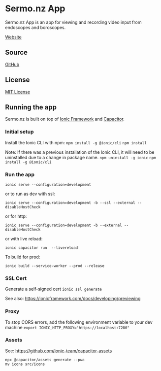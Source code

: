# Sermo.nz App
Sermo.nz App is an app for viewing and recording video input from endoscopes and boroscopes.

[Website](https://sermo.nz)

## Source
[GitHub](https://github.com/below43/sermonz-app)

## License
[MIT License](/LICENSE)

## Running the app
Sermo.nz is built on top of [Ionic Framework](https://ionicframework.com/) and [Capacitor](https://capacitorjs.com/).

### Initial setup
Install the Ionic CLI with npm:
`npm install -g @ionic/cli`
`npm install`

Note: If there was a previous installation of the Ionic CLI, it will need to be uninstalled due to a change in package name.
`npm uninstall -g ionic`
`npm install -g @ionic/cli`

### Run the app
```
ionic serve --configuration=development
```

or to run as dev with ssl:
```
ionic serve --configuration=development -b --ssl --external --disableHostCheck
```

or for http:
```
ionic serve --configuration=development -b --external --disableHostCheck
```

or with live reload:
```
ionic capacitor run  --livereload
```

To build for prod:
```
ionic build --service-worker --prod --release
```

### SSL Cert

Generate a self-signed cert 
`ionic ssl generate`

See also: https://ionicframework.com/docs/developing/previewing

### Proxy
To stop CORS errors, add the following environment variable to your dev machine
`export IONIC_HTTP_PROXY="https://localhost:7280"`


### Assets
See: https://github.com/ionic-team/capacitor-assets

```
npx @capacitor/assets generate --pwa
mv icons src/icons
```